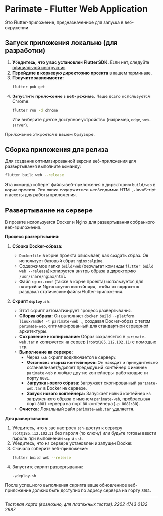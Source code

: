 # Parimate - Flutter Web Application

Это Flutter-приложение, предназначенное для запуска в веб-окружении.

## Запуск приложения локально (для разработки)

1.  **Убедитесь, что у вас установлен Flutter SDK.** Если нет, следуйте [официальной инструкции](https://docs.flutter.dev/get-started/install).
2.  **Перейдите в корневую директорию проекта** в вашем терминале.
3.  **Получите зависимости:**
    ```bash
    flutter pub get
    ```
4.  **Запустите приложение в веб-режиме.** Чаще всего используется Chrome:
    ```bash
    flutter run -d chrome
    ```
    Или выберите другое доступное устройство (например, `edge`, `web-server`).

Приложение откроется в вашем браузере.

## Сборка приложения для релиза

Для создания оптимизированной версии веб-приложения для развертывания выполните команду:

```bash
flutter build web --release
```

Эта команда соберет файлы веб-приложения в директорию `build/web` в корне проекта. Эта папка содержит все необходимые HTML, JavaScript и ассеты для работы приложения.

## Развертывание на сервере

В проекте используется Docker и Nginx для развертывания собранного веб-приложения.

**Процесс развертывания:**

1.  **Сборка Docker-образа:**
    *   `Dockerfile` в корне проекта описывает, как создать образ. Он использует базовый образ `nginx:alpine`.
    *   Содержимое папки `build/web` (результат команды `flutter build web --release`) копируется внутрь образа в директорию `/usr/share/nginx/html`.
    *   Файл `nginx.conf` (также в корне проекта) используется для настройки Nginx внутри контейнера, чтобы он корректно раздавал статические файлы Flutter-приложения.

2.  **Скрипт `deploy.sh`:**
    *   Этот скрипт автоматизирует процесс развертывания.
    *   **Сборка образа:** Он выполняет `docker build --platform linux/amd64 -t parimate-web .`, создавая Docker-образ с тегом `parimate-web`, оптимизированный для стандартной серверной архитектуры.
    *   **Сохранение и копирование:** Образ сохраняется в `parimate-web.tar` и копируется на сервер (`root@185.112.102.11`) с помощью `scp`.
    *   **Выполнение на сервере:**
        *   Через `ssh` скрипт подключается к серверу.
        *   **Остановка старых контейнеров:** Он находит и принудительно останавливает/удаляет предыдущий контейнер с именем `parimate-web` и любые другие контейнеры, работающие на порту `8081`.
        *   **Загрузка нового образа:** Загружает скопированный `parimate-web.tar` в Docker на сервере.
        *   **Запуск нового контейнера:** Запускает новый контейнер из загруженного образа с именем `parimate-web`, пробрасывая порт `8081` сервера на порт `80` контейнера (`-p 8081:80`).
    *   **Очистка:** Локальный файл `parimate-web.tar` удаляется.

**Для развертывания:**

1.  Убедитесь, что у вас настроен `ssh`-доступ к серверу `root@185.112.102.11` без пароля (по ключу) или будьте готовы ввести пароль при выполнении `scp` и `ssh`.
2.  Убедитесь, что на сервере установлен и запущен Docker.
3.  Сначала соберите веб-приложение:
    ```bash
    flutter build web --release
    ```
4.  Запустите скрипт развертывания:
    ```bash
    ./deploy.sh
    ```

После успешного выполнения скрипта ваше обновленное веб-приложение должно быть доступно по адресу сервера на порту `8081`.

---
*Тестовая карта (возможно, для платежных тестов): 2202 4743 0132 2987*
